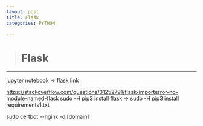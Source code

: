 ```yaml
---
layout: post
title: Flask
categories: PYTHON

---
```


> # Flask

- - -
jupyter notebook -> flask [link]



https://stackoverflow.com/questions/31252791/flask-importerror-no-module-named-flask
sudo -H pip3 install flask
-> sudo -H pip3 install requirements1.txt


sudo certbot --nginx -d [domain]


[link]: https://jackerlab.com/flask-introduce-and-first-setting/
